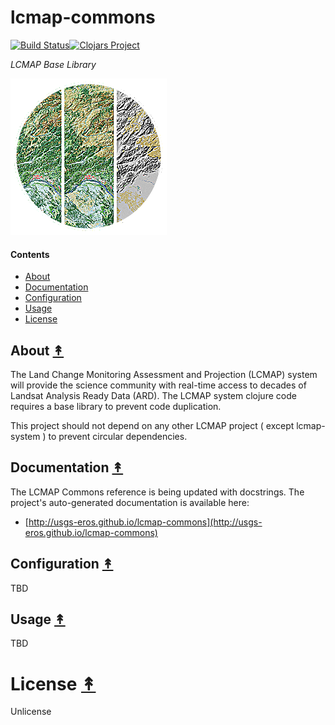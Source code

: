 # lcmap-commons

[![Build Status][travis-badge]][travis][![Clojars Project][clojars-badge]][clojars]

*LCMAP Base Library*

[![LCMAP open source project logo][lcmap-logo]][lcmap-logo-large]

#### Contents

* [About](#about-)
* [Documentation](#documentation-)
* [Configuration](#configuration-)
* [Usage](#usage-)
* [License](#license-)

## About [&#x219F;](#about)

The Land Change Monitoring Assessment and Projection (LCMAP) system will
provide the science community with real-time access to decades of Landsat
Analysis Ready Data (ARD).  The LCMAP system clojure code requires a base
library to prevent code duplication.  

This project should not depend on any other LCMAP project ( except lcmap-system ) to prevent circular dependencies.

## Documentation [&#x219F;](#documentation)

The LCMAP Commons reference is being updated with docstrings. The
project's auto-generated documentation is available here:

* [http://usgs-eros.github.io/lcmap-commons](http://usgs-eros.github.io/lcmap-commons)


## Configuration [&#x219F;](#configuration)

TBD

## Usage [&#x219F;](#usage)

TBD


# License [&#x219F;](#license)
Unlicense

<!-- Named page links below: /-->

[travis]: https://travis-ci.org/USGS-EROS/lcmap-commons
[travis-badge]: https://travis-ci.org/USGS-EROS/lcmap-commons.png?branch=master
[deps]: http://jarkeeper.com/usgs-eros/lcmap-commons
[deps-badge]: http://jarkeeper.com/usgs-eros/lcmap-commons/status.svg
[lcmap-logo]: https://raw.githubusercontent.com/USGS-EROS/lcmap-system/master/resources/images/lcmap-logo-1-250px.png
[lcmap-logo-large]: https://raw.githubusercontent.com/USGS-EROS/lcmap-system/master/resources/images/lcmap-logo-1-1000px.png
[clojars]: https://clojars.org/gov.usgs.eros/lcmap-commons
[clojars-badge]: https://img.shields.io/clojars/v/gov.usgs.eros/lcmap-commons.svg
[tag-badge]: https://img.shields.io/github/tag/usgs-eros/lcmap-commons.svg?maxAge=2592000
[tag]: https://github.com/usgs-eros/lcmap-commons/tags
